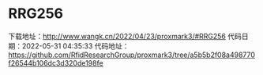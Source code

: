# RRG256
下载地址：http://www.wangk.cn/2022/04/23/proxmark3/#RRG256
代码日期：2022-05-31 04:35:33
代码地址：https://github.com/RfidResearchGroup/proxmark3/tree/a5b5b2f08a498770f26544b106dc3d320de198fe
